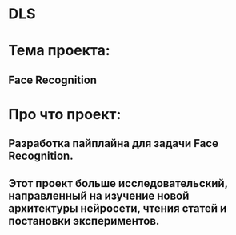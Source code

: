 # DLS
# Тема проекта:
## Face Recognition

# Про что проект:
## Разработка пайплайна для задачи Face Recognition. 
## Этот проект больше исследовательский, направленный на изучение новой архитектуры нейросети, чтения статей и постановки экспериментов.

